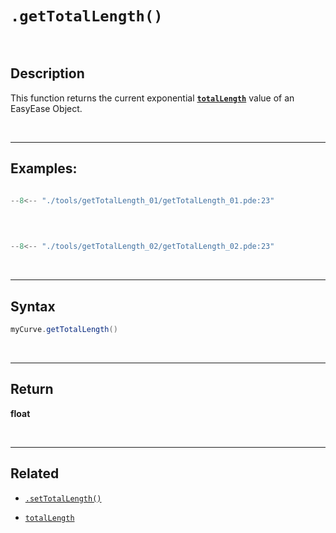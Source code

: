 # **`.getTotalLength()`**

<br>

## Description

This function returns the current exponential [**`totalLength`**](../globalParameters.md#totalLength) value of an EasyEase Object.


<br>

---

## Examples:

```java hl_lines="7-9"  title="getTotalLength_01.pde"

--8<-- "./tools/getTotalLength_01/getTotalLength_01.pde:23"

```
<br>

```java hl_lines="7-9"  title="getTotalLength_02.pde"

--8<-- "./tools/getTotalLength_02/getTotalLength_02.pde:23"

```
<br>

---

## Syntax

```java
myCurve.getTotalLength()

```
<br>

---

## Return

**float**

<br>

---

## Related


- [`.setTotalLength()`](../tools/setTotalLength.md)

- [`totalLength`](../globalParameters.md#totallength)

<br>

